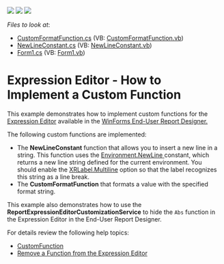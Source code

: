 <!-- default badges list -->
![](https://img.shields.io/endpoint?url=https://codecentral.devexpress.com/api/v1/VersionRange/128598133/21.1.3%2B)
[![](https://img.shields.io/badge/Open_in_DevExpress_Support_Center-FF7200?style=flat-square&logo=DevExpress&logoColor=white)](https://supportcenter.devexpress.com/ticket/details/T211298)
[![](https://img.shields.io/badge/📖_How_to_use_DevExpress_Examples-e9f6fc?style=flat-square)](https://docs.devexpress.com/GeneralInformation/403183)
<!-- default badges end -->
<!-- default file list -->
*Files to look at*:

* [CustomFormatFunction.cs](./CS/CustomFunctionForExpressionEditorExample/Functions/CustomFormatFunction.cs) (VB: [CustomFormatFunction.vb](./VB/CustomFunctionForExpressionEditorExample/Functions/CustomFormatFunction.vb))
* [NewLineConstant.cs](./CS/CustomFunctionForExpressionEditorExample/Functions/NewLineConstant.cs) (VB: [NewLineConstant.vb](./VB/CustomFunctionForExpressionEditorExample/Functions/NewLineConstant.vb))
* [Form1.cs](./CS/CustomFunctionForExpressionEditorExample/Form1.cs) (VB: [Form1.vb](./VB/CustomFunctionForExpressionEditorExample/Form1.vb))
<!-- default file list end -->
# Expression Editor - How to Implement a Custom Function

This example demonstrates how to implement custom functions for the <a href="https://docs.devexpress.com/WindowsForms/6212/common-features/expressions/expression-editor">Expression Editor</a> available in the <a href="https://docs.devexpress.com/XtraReports/10715/winforms-reporting/end-user-report-designer">WinForms End-User Report Designer.</a>

The following custom functions are implemented:
- The **NewLineConstant** function that allows you to insert a new line in a string. This function uses the <a href="https://msdn.microsoft.com/en-us//library/system.environment.newline(v=vs.110).aspx">Environment.NewLine</a><u> </u>constant, which returns a new line string defined for the current environment. You should enable the <a href="https://docs.devexpress.com/XtraReports/DevExpress.XtraReports.UI.XRLabel.Multiline">XRLabel.Multiline</a> option so that the label recognizes this string as a line break.
- The **CustomFormatFunction** that formats a value with the specified format string.

This example also demonstrates how to use the **ReportExpressionEditorCustomizationService** to hide the `Abs` function in the Expression Editor in the End-User Report Designer.

For details review the following help topics:

- [CustomFunction](http://docs.devexpress.com/XtraReports/DevExpress.XtraReports.Expressions.CustomFunction)
- [Remove a Function from the Expression Editor](http://docs.devexpress.com/XtraReports/403273)
